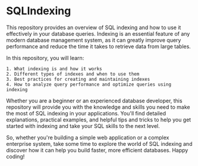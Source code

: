 # SQLIndexing

This repository provides an overview of SQL indexing and how to use it effectively in your database queries. Indexing is an essential feature of any modern database management system, as it can greatly improve query performance and reduce the time it takes to retrieve data from large tables.


In this repository, you will learn:

	1. What indexing is and how it works
	2. Different types of indexes and when to use them
	3. Best practices for creating and maintaining indexes
	4. How to analyze query performance and optimize queries using indexing


Whether you are a beginner or an experienced database developer, this repository will provide you with the knowledge and skills you need to make the most of SQL indexing in your applications. You'll find detailed explanations, practical examples, and helpful tips and tricks to help you get started with indexing and take your SQL skills to the next level.

So, whether you're building a simple web application or a complex enterprise system, take some time to explore the world of SQL indexing and discover how it can help you build faster, more efficient databases. Happy coding!



